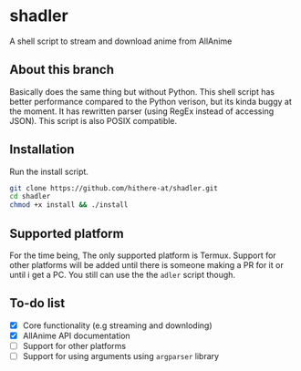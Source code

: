 # shadler
A shell script to stream and download anime from AllAnime

## About this branch
Basically does the same thing but without Python. This shell script has better performance compared to the Python verison, but its kinda buggy at the moment. It has rewritten parser (using RegEx instead of accessing JSON). This script is also POSIX compatible. 

## Installation
Run the install script.
```sh
git clone https://github.com/hithere-at/shadler.git
cd shadler
chmod +x install && ./install
```

## Supported platform
For the time being, The only supported platform is Termux. Support for other platforms will be added until there is someone making a PR for it or until i get a PC. You still can use the the `adler` script though.

## To-do list
- [x] Core functionality (e.g streaming and downloding)
- [x] AllAnime API documentation 
- [ ] Support for other platforms
- [ ] Support for using arguments using `argparser` library
